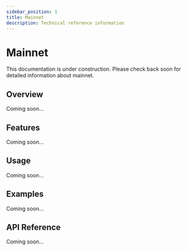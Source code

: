 ```yaml
---
sidebar_position: 1
title: Mainnet
description: Technical reference information
---
```


# Mainnet

This documentation is under construction. Please check back soon for detailed information about mainnet.

## Overview

Coming soon...

## Features

Coming soon...

## Usage

Coming soon...

## Examples

Coming soon...

## API Reference

Coming soon...
